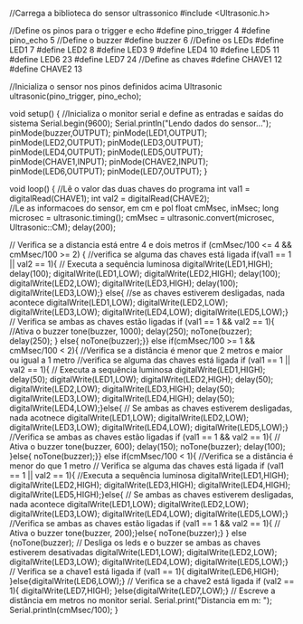 //Carrega a biblioteca do sensor ultrassonico
#include <Ultrasonic.h>

//Define os pinos para o trigger e echo
#define pino_trigger 4
#define pino_echo 5
//Define o buzzer
#define buzzer 6
//Define os LEDs
#define LED1 7
#define LED2 8
#define LED3 9
#define LED4 10
#define LED5 11
#define LED6 23
#define LED7 24
//Define as chaves
#define CHAVE1 12
#define CHAVE2 13



//Inicializa o sensor nos pinos definidos acima
Ultrasonic ultrasonic(pino_trigger, pino_echo);

void setup()
{
//Inicializa o monitor serial e define as entradas e saídas do sistema
  Serial.begin(9600);
  Serial.println("Lendo dados do sensor...");
  pinMode(buzzer,OUTPUT);
  pinMode(LED1,OUTPUT);
  pinMode(LED2,OUTPUT);
  pinMode(LED3,OUTPUT);
  pinMode(LED4,OUTPUT);
  pinMode(LED5,OUTPUT);
  pinMode(CHAVE1,INPUT);
  pinMode(CHAVE2,INPUT);
  pinMode(LED6,OUTPUT);
  pinMode(LED7,OUTPUT);
}

void loop()
{
//Lê o valor das duas chaves do programa
  int val1 = digitalRead(CHAVE1);
  int val2 = digitalRead(CHAVE2);  
  //Le as informacoes do sensor, em cm e pol
  float cmMsec, inMsec;
  long microsec = ultrasonic.timing();
  cmMsec = ultrasonic.convert(microsec, Ultrasonic::CM);
delay(200);

// Verifica se a distancia está entre 4 e dois metros
  if (cmMsec/100 <= 4 && cmMsec/100 >= 2) {
    //verifica se alguma das chaves está ligada
    if(val1 == 1 || val2 == 1){
    // Executa a sequência luminosa
digitalWrite(LED1,HIGH);
delay(100);
digitalWrite(LED1,LOW);
digitalWrite(LED2,HIGH);
delay(100);
digitalWrite(LED2,LOW);
digitalWrite(LED3,HIGH);
delay(100);
digitalWrite(LED3,LOW);} else{ 
//se as chaves estiverem desligadas, nada acontece
  digitalWrite(LED1,LOW);
digitalWrite(LED2,LOW);
digitalWrite(LED3,LOW);
digitalWrite(LED4,LOW);
digitalWrite(LED5,LOW);}
// Verifica se ambas as chaves estão ligadas
if (val1 == 1 && val2 == 1){
//Ativa o buzzer
tone(buzzer, 1000);
delay(250);
  noTone(buzzer);
delay(250);
  } else{ noTone(buzzer);}} else if(cmMsec/100 >= 1 && cmMsec/100 < 2){ //Verifica se a distância é menor que 2 metros e maior ou igual a 1 metro
  //verifica se alguma das chaves está ligada
    if (val1 == 1 || val2 == 1){
    // Executa a sequência luminosa
digitalWrite(LED1,HIGH);
delay(50);
digitalWrite(LED1,LOW);
digitalWrite(LED2,HIGH);
delay(50);
digitalWrite(LED2,LOW);
digitalWrite(LED3,HIGH);
delay(50);
digitalWrite(LED3,LOW);
digitalWrite(LED4,HIGH);
delay(50);
digitalWrite(LED4,LOW);}else{
// Se ambas as chaves estiverem desligadas, nada acotnece
  digitalWrite(LED1,LOW);
digitalWrite(LED2,LOW);
digitalWrite(LED3,LOW);
digitalWrite(LED4,LOW);
digitalWrite(LED5,LOW);}
//Verifica se ambas as chaves estão ligadas
if (val1 == 1 && val2 == 1){
// Ativa o buzzer
tone(buzzer, 600);
delay(150);
  noTone(buzzer);
delay(100);
  }else{ noTone(buzzer);}} else if(cmMsec/100 < 1){ //Verifica se a distância é menor do que 1 metro
  // Verifica se alguma das chaves está ligada
    if (val1 == 1 || val2 == 1){
    //Executa a sequência luminosa
digitalWrite(LED1,HIGH);
digitalWrite(LED2,HIGH);
digitalWrite(LED3,HIGH);
digitalWrite(LED4,HIGH);
digitalWrite(LED5,HIGH);}else{ // Se ambas as chaves estiverem desligadas, nada acontece
  digitalWrite(LED1,LOW);
digitalWrite(LED2,LOW);
digitalWrite(LED3,LOW);
digitalWrite(LED4,LOW);
digitalWrite(LED5,LOW);}
//Verifica se ambas as chaves estão ligadas
if (val1 == 1 && val2 == 1){
// Ativa o buzzer
    tone(buzzer, 200);}else{ noTone(buzzer);}
  } else {noTone(buzzer); // Desliga os leds e o buzzer se ambas as chaves estiverem desativadas
  digitalWrite(LED1,LOW);
digitalWrite(LED2,LOW);
digitalWrite(LED3,LOW);
digitalWrite(LED4,LOW);
digitalWrite(LED5,LOW);}
// Verifica se a chave1 está ligada
if (val1 == 1){
  digitalWrite(LED6,HIGH);
}else{digitalWrite(LED6,LOW);}
// Verifica se a chave2 está ligada
if (val2 == 1){
  digitalWrite(LED7,HIGH);
}else{digitalWrite(LED7,LOW);}
// Escreve a distância em metros no monitor serial.
  Serial.print("Distancia em m: ");
  Serial.println(cmMsec/100);
}
